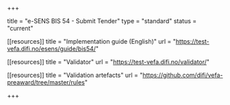 +++

title = "e-SENS BIS 54 - Submit Tender"
type = "standard"
status = "current"

[[resources]]
title = "Implementation guide (English)"
url = "https://test-vefa.difi.no/esens/guide/bis54/"

[[resources]]
title = "Validator"
url = "https://test-vefa.difi.no/validator/"

[[resources]]
title = "Validation artefacts"
url = "https://github.com/difi/vefa-preaward/tree/master/rules"

+++
